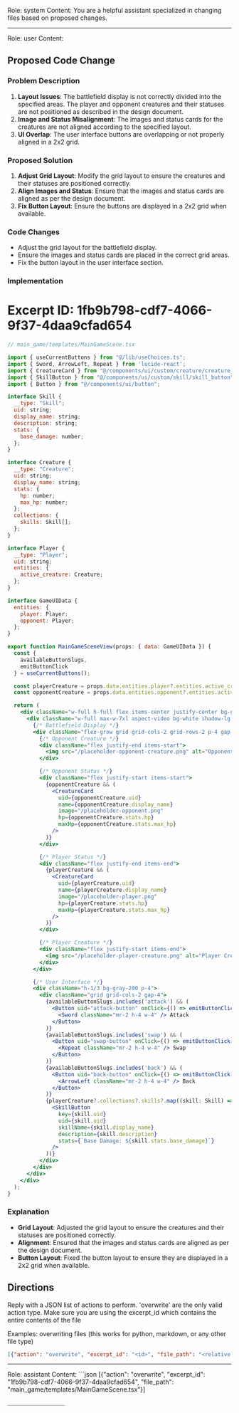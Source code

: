 Role: system
Content: You are a helpful assistant specialized in changing files based on proposed changes.
__________________
Role: user
Content: 
## Proposed Code Change
### Problem Description

1. **Layout Issues**: The battlefield display is not correctly divided into the specified areas. The player and opponent creatures and their statuses are not positioned as described in the design document.
2. **Image and Status Misalignment**: The images and status cards for the creatures are not aligned according to the specified layout.
3. **UI Overlap**: The user interface buttons are overlapping or not properly aligned in a 2x2 grid.

### Proposed Solution

1. **Adjust Grid Layout**: Modify the grid layout to ensure the creatures and their statuses are positioned correctly.
2. **Align Images and Status**: Ensure that the images and status cards are aligned as per the design document.
3. **Fix Button Layout**: Ensure the buttons are displayed in a 2x2 grid when available.

### Code Changes

- Adjust the grid layout for the battlefield display.
- Ensure the images and status cards are placed in the correct grid areas.
- Fix the button layout in the user interface section.

### Implementation

# Excerpt ID: 1fb9b798-cdf7-4066-9f37-4daa9cfad654
```jsx
// main_game/templates/MainGameScene.tsx

import { useCurrentButtons } from "@/lib/useChoices.ts";
import { Sword, ArrowLeft, Repeat } from 'lucide-react';
import { CreatureCard } from "@/components/ui/custom/creature/creature_card";
import { SkillButton } from "@/components/ui/custom/skill/skill_button";
import { Button } from "@/components/ui/button";

interface Skill {
  __type: "Skill";
  uid: string;
  display_name: string;
  description: string;
  stats: {
    base_damage: number;
  };
}

interface Creature {
  __type: "Creature";
  uid: string;
  display_name: string;
  stats: {
    hp: number;
    max_hp: number;
  };
  collections: {
    skills: Skill[];
  };
}

interface Player {
  __type: "Player";
  uid: string;
  entities: {
    active_creature: Creature;
  };
}

interface GameUIData {
  entities: {
    player: Player;
    opponent: Player;
  };
}

export function MainGameSceneView(props: { data: GameUIData }) {
  const {
    availableButtonSlugs,
    emitButtonClick
  } = useCurrentButtons();

  const playerCreature = props.data.entities.player?.entities.active_creature;
  const opponentCreature = props.data.entities.opponent?.entities.active_creature;

  return (
    <div className="w-full h-full flex items-center justify-center bg-gray-100">
      <div className="w-full max-w-7xl aspect-video bg-white shadow-lg flex flex-col">
        {/* Battlefield Display */}
        <div className="flex-grow grid grid-cols-2 grid-rows-2 p-4 gap-4">
          {/* Opponent Creature */}
          <div className="flex justify-end items-start">
            <img src="/placeholder-opponent-creature.png" alt="Opponent Creature" className="w-48 h-48 object-contain" />
          </div>

          {/* Opponent Status */}
          <div className="flex justify-start items-start">
            {opponentCreature && (
              <CreatureCard
                uid={opponentCreature.uid}
                name={opponentCreature.display_name}
                image="/placeholder-opponent.png"
                hp={opponentCreature.stats.hp}
                maxHp={opponentCreature.stats.max_hp}
              />
            )}
          </div>

          {/* Player Status */}
          <div className="flex justify-end items-end">
            {playerCreature && (
              <CreatureCard
                uid={playerCreature.uid}
                name={playerCreature.display_name}
                image="/placeholder-player.png"
                hp={playerCreature.stats.hp}
                maxHp={playerCreature.stats.max_hp}
              />
            )}
          </div>

          {/* Player Creature */}
          <div className="flex justify-start items-end">
            <img src="/placeholder-player-creature.png" alt="Player Creature" className="w-48 h-48 object-contain" />
          </div>
        </div>

        {/* User Interface */}
        <div className="h-1/3 bg-gray-200 p-4">
          <div className="grid grid-cols-2 gap-4">
            {availableButtonSlugs.includes('attack') && (
              <Button uid="attack-button" onClick={() => emitButtonClick('attack')}>
                <Sword className="mr-2 h-4 w-4" /> Attack
              </Button>
            )}
            {availableButtonSlugs.includes('swap') && (
              <Button uid="swap-button" onClick={() => emitButtonClick('swap')}>
                <Repeat className="mr-2 h-4 w-4" /> Swap
              </Button>
            )}
            {availableButtonSlugs.includes('back') && (
              <Button uid="back-button" onClick={() => emitButtonClick('back')}>
                <ArrowLeft className="mr-2 h-4 w-4" /> Back
              </Button>
            )}
            {playerCreature?.collections?.skills?.map((skill: Skill) => (
              <SkillButton
                key={skill.uid}
                uid={skill.uid}
                skillName={skill.display_name}
                description={skill.description}
                stats={`Base Damage: ${skill.stats.base_damage}`}
              />
            ))}
          </div>
        </div>
      </div>
    </div>
  );
}
```

### Explanation

- **Grid Layout**: Adjusted the grid layout to ensure the creatures and their statuses are positioned correctly.
- **Alignment**: Ensured that the images and status cards are aligned as per the design document.
- **Button Layout**: Fixed the button layout to ensure they are displayed in a 2x2 grid when available.

## Directions
Reply with a JSON list of actions to perform. 'overwrite' are the only valid action type. 
Make sure you are using the excerpt_id which contains the entire contents of the file

Examples:
overwriting files (this works for python, markdown, or any other file type)
```json output_example1
[{"action": "overwrite", "excerpt_id": "<id>", "file_path": "<relative file path>"}]
```

__________________
Role: assistant
Content: ```json
[{"action": "overwrite", "excerpt_id": "1fb9b798-cdf7-4066-9f37-4daa9cfad654", "file_path": "main_game/templates/MainGameScene.tsx"}]
```
__________________
